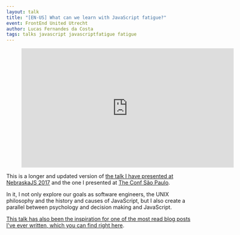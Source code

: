 ```yaml
---
layout: talk
title: "[EN-US] What can we learn with JavaScript fatigue?"
event: FrontEnd United Utrecht
author: Lucas Fernandes da Costa
tags: talks javascript javascriptfatigue fatigue
---
```


<div class="video">
    <figure>
      <iframe width="560" height="315" src="https://www.youtube.com/embed/5JjqCDIQWvc" frameborder="0" allowfullscreen></iframe>
    </figure>
</div>

This is a longer and updated version of [the talk I have presented at NebraskaJS 2017](https://www.youtube.com/watch?v=szliuFBcgX0) and the one I presented at [The Conf São Paulo](https://www.youtube.com/watch?v=LnlnF5PJYKA).

In it, I not only explore our goals as software engineers, the UNIX philosophy and the history and causes of JavaScript, but I also create a parallel between psychology and decision making and JavaScript.

[This talk has also been the inspiration for one of the most read blog posts I've ever written, which you can find right here](/2017/07/17/The-Ultimate-Guide-to-JavaScript-Fatigue.html).
